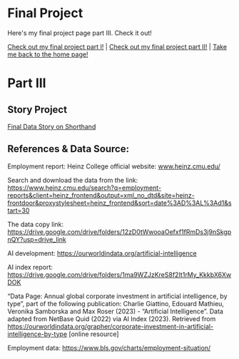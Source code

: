 # Final Project

Here's my final project page part III. Check it out!

[Check out my final project part I!](finalproject1.md) | [Check out my final project part II!](finalproject2.md) | [Take me back to the home page!](README.md)

# Part III
## Story Project
[Final Data Story on Shorthand](https://carnegiemellon.shorthandstories.com/vistas-ventures/index.html)

## References & Data Source:

Employment report: Heinz College official website: www.heinz.cmu.edu/

Search and download the data from the link: https://www.heinz.cmu.edu/search?q=employment-reports&client=heinz_frontend&output=xml_no_dtd&site=heinz-frontdoor&proxystylesheet=heinz_frontend&sort=date%3AD%3AL%3Ad1&start=30

The data copy link: https://drive.google.com/drive/folders/12zD0tWwooaOefxf1fRmDs3j9nSkgpnQY?usp=drive_link

AI development: https://ourworldindata.org/artificial-intelligence

AI index report: https://drive.google.com/drive/folders/1ma9WZJzKreS8f2It1rMy_KkkbX6XwDOK

“Data Page: Annual global corporate investment in artificial intelligence, by type”, part of the following publication: Charlie Giattino, Edouard Mathieu, Veronika Samborska and Max Roser (2023) - “Artificial Intelligence”. Data adapted from NetBase Quid (2022) via AI Index (2023). Retrieved from https://ourworldindata.org/grapher/corporate-investment-in-artificial-intelligence-by-type [online resource]

Employment data: https://www.bls.gov/charts/employment-situation/
